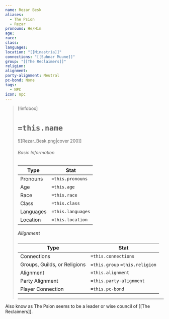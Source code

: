 ```yaml
---
name: Rezar Besk
aliases:
  - The Psion
  - Rezar
pronouns: He/Him
age: 
race: 
class: 
languages: 
location: "[[Minastria]]"
connections: "[[Suhnar Muune]]"
group: "[[The Reclaimers]]"
religion: 
alignment: 
party-alignment: Neutral
pc-bond: None
tags:
  - NPC
icon: npc
---
```

> [!infobox]
> # `=this.name` 
> ![[Rezar_Besk.png|cover 200]]
> ###### Basic Information
> | Type | Stat |
> | ---- | ---- |
> | Pronouns | `=this.pronouns` |
> | Age | `=this.age` |
> |  Race | `=this.race` |
> |  Class    | `=this.class`   |
> |  Languages | `=this.languages` |
> | Location | `=this.location` |
>
> ##### Alignment
> | Type | Stat |
> | ---- | ---- |
> | Connections| `=this.connections` |
> | Groups, Guilds, or Religions | `=this.group` `=this.religion`|
> | Alignment| `=this.alignment` |
> | Party Alignment| `=this.party-alignment` |
> | Player Connection| `=this.pc-bond` |
> ---

Also know as The Psion seems to be a leader or wise council of [[The Reclaimers]].